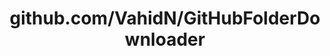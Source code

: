 ---
layout: post
title: github.com/VahidN/GitHubFolderDownloader
categories: link
tags: [انگلیسی, برنامه‌نویسی]
---